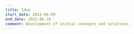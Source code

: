 ```yaml
---
title: Idea
start_date: 2022-06-09
end_date: 2022-06-16
comment: Development of initial concepts and solutions.
---
```

